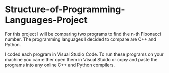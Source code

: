 # Structure-of-Programming-Languages-Project
For this project I will be comparing two programs to find the n-th Fibonacci number.  The programming languages I decided to compare are C++ and Python. <br />

I coded each program in Visual Studio Code.  To run these programs on your machine you can either open them in Visual Stuido or copy and paste the programs into any online C++ and Python compilers. <br />

